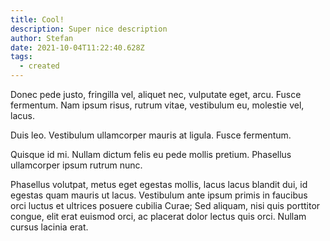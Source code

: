 ```yaml
---
title: Cool!
description: Super nice description
author: Stefan
date: 2021-10-04T11:22:40.628Z
tags:
  - created
---
```

Donec pede justo, fringilla vel, aliquet nec, vulputate eget, arcu. Fusce fermentum. Nam ipsum risus, rutrum vitae, vestibulum eu, molestie vel, lacus.

Duis leo. Vestibulum ullamcorper mauris at ligula. Fusce fermentum.

Quisque id mi. Nullam dictum felis eu pede mollis pretium. Phasellus ullamcorper ipsum rutrum nunc.

Phasellus volutpat, metus eget egestas mollis, lacus lacus blandit dui, id egestas quam mauris ut lacus. Vestibulum ante ipsum primis in faucibus orci luctus et ultrices posuere cubilia Curae; Sed aliquam, nisi quis porttitor congue, elit erat euismod orci, ac placerat dolor lectus quis orci. Nullam cursus lacinia erat.